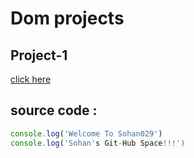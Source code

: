 # Dom projects

## Project-1

[click here](https://cautious-funicular-446qp6pr4xrfjqpg.github.dev/)

## source code :
```JavaScript
console.log('Welcome To Sohan029')
console.log('Sohan's Git-Hub Space!!!')
```